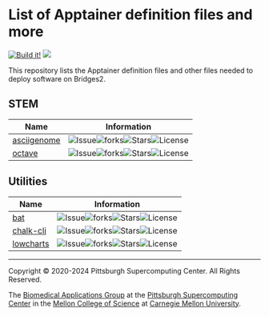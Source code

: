 # List of Apptainer definition files and more
[![Build it!](https://github.com/pscedu/apptainer/actions/workflows/build.yml/badge.svg)](https://github.com/pscedu/apptainer/actions/workflows/build.yml)
[![](https://imgs.xkcd.com/comics/cloud_2x.png)](https://xkcd.com/1444/)

This repository lists the Apptainer definition files and other files needed to deploy software on Bridges2.
## STEM
| Name | Information |
| --- | --- |
| [asciigenome](http://github.com/pscedu/apptainer-asciigenome) | ![Issue](https://img.shields.io/github/issues/pscedu/apptainer-asciigenome)![forks](https://img.shields.io/github/forks/pscedu/apptainer-asciigenome)![Stars](https://img.shields.io/github/stars/pscedu/apptainer-asciigenome)![License](https://img.shields.io/github/license/pscedu/apptainer-asciigenome) |
| [octave](http://github.com/pscedu/apptainer-octave) | ![Issue](https://img.shields.io/github/issues/pscedu/apptainer-octave)![forks](https://img.shields.io/github/forks/pscedu/apptainer-octave)![Stars](https://img.shields.io/github/stars/pscedu/apptainer-octave)![License](https://img.shields.io/github/license/pscedu/apptainer-octave) |

## Utilities
| Name | Information |
| --- | --- |
| [bat](http://github.com/pscedu/apptainer-bat) | ![Issue](https://img.shields.io/github/issues/pscedu/apptainer-bat)![forks](https://img.shields.io/github/forks/pscedu/apptainer-bat)![Stars](https://img.shields.io/github/stars/pscedu/apptainer-bat)![License](https://img.shields.io/github/license/pscedu/apptainer-bat) |
| [chalk-cli](http://github.com/pscedu/apptainer-chalk-cli) | ![Issue](https://img.shields.io/github/issues/pscedu/apptainer-chalk-cli)![forks](https://img.shields.io/github/forks/pscedu/apptainer-chalk-cli)![Stars](https://img.shields.io/github/stars/pscedu/apptainer-chalk-cli)![License](https://img.shields.io/github/license/pscedu/apptainer-chalk-cli) |
| [lowcharts](http://github.com/pscedu/apptainer-lowcharts) | ![Issue](https://img.shields.io/github/issues/pscedu/apptainer-lowcharts)![forks](https://img.shields.io/github/forks/pscedu/apptainer-lowcharts)![Stars](https://img.shields.io/github/stars/pscedu/apptainer-lowcharts)![License](https://img.shields.io/github/license/pscedu/apptainer-lowcharts) |
---
Copyright © 2020-2024 Pittsburgh Supercomputing Center. All Rights Reserved.

The [Biomedical Applications Group](https://www.psc.edu/biomedical-applications/) at the [Pittsburgh Supercomputing Center](http://www.psc.edu) in the [Mellon College of Science](https://www.cmu.edu/mcs/) at [Carnegie Mellon University](http://www.cmu.edu).